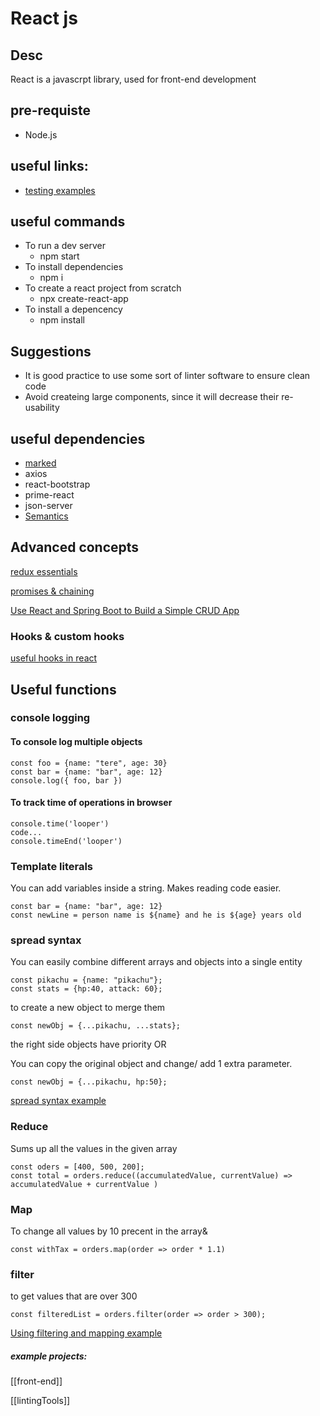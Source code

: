 # React js

## Desc

React is a javascrpt library, used for front-end development

## pre-requiste

-   Node.js

## useful links:

-   [testing examples](https://reactjs.org/docs/testing-recipes.html)

## useful commands

-   To run a dev server
    -   npm start
-   To install dependencies
    -   npm i
-   To create a react project from scratch
    -   npx create-react-app <appName>
-   To install a depencency
    -   npm install <Dependecy name>

## Suggestions

-   It is good practice to use some sort of linter software to ensure clean code
-   Avoid createing large components, since it will decrease their re-usability

## useful dependencies

-   [marked](https://www.npmjs.com/package/marked)
-   axios
-   react-bootstrap
-   prime-react
-   json-server
-   <ins>Semantics</ins>

## Advanced concepts

[redux essentials](https://redux.js.org/tutorials/essentials/part-1-overview-concepts)

[promises & chaining](https://developer.mozilla.org/en-US/docs/Web/JavaScript/Guide/Using_promises)

[Use React and Spring Boot to Build a Simple CRUD App](https://developer.okta.com/blog/2018/07/19/simple-crud-react-and-spring-boot)


### Hooks & custom hooks
[useful hooks in react](https://reactjs.org/docs/hooks-reference.html#usememo)


## Useful functions

### console logging
#### To console log multiple objects
```
const foo = {name: "tere", age: 30}
const bar = {name: "bar", age: 12}
console.log({ foo, bar })
```
#### To track time of operations in browser
```
console.time('looper')
code...
console.timeEnd('looper')
```
### Template literals
You can add variables inside a string. Makes reading code easier.
```
const bar = {name: "bar", age: 12}
const newLine = person name is ${name} and he is ${age} years old
```

### spread syntax
You can easily combine different arrays and objects into a single entity
```
const pikachu = {name: "pikachu"};
const stats = {hp:40, attack: 60};
```
to create a new object to merge them

`const newObj = {...pikachu, ...stats};`

the right side objects have priority
OR

You can copy the original object and change/ add 1 extra parameter.

`const newObj = {...pikachu, hp:50};`

[spread syntax example](https://developer.mozilla.org/en-US/docs/Web/JavaScript/Reference/Operators/Spread_syntax)


### Reduce
Sums up all the values in the given array
```
const oders = [400, 500, 200];
const total = orders.reduce((accumulatedValue, currentValue) => accumulatedValue + currentValue )
```
### Map
To change all values by 10 precent  in the array&

`const withTax = orders.map(order => order * 1.1)`

### filter
to get values that are over 300

`const filteredList = orders.filter(order => order > 300);`


[Using filtering and mapping example](https://upmostly.com/tutorials/react-filter-filtering-arrays-in-react-with-examples)


##### example projects:



[[front-end]]

[[lintingTools]]
